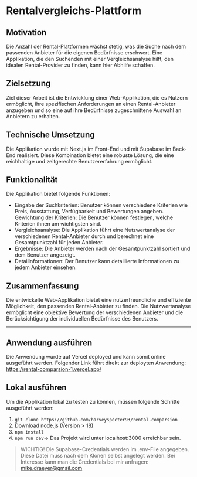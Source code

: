 # Rentalvergleichs-Plattform

## Motivation

Die Anzahl der Rental-Plattformen wächst stetig, was die Suche nach dem passenden Anbieter für die eigenen Bedürfnisse erschwert. Eine Applikation, die den Suchenden mit einer Vergleichsanalyse hilft, den idealen Rental-Provider zu finden, kann hier Abhilfe schaffen.

## Zielsetzung

Ziel dieser Arbeit ist die Entwicklung einer Web-Applikation, die es Nutzern ermöglicht, ihre spezifischen Anforderungen an einen Rental-Anbieter anzugeben und so eine auf ihre Bedürfnisse zugeschnittene Auswahl an Anbietern zu erhalten.

## Technische Umsetzung

Die Applikation wurde mit Next.js im Front-End und mit Supabase im Back-End realisiert. Diese Kombination bietet eine robuste Lösung, die eine reichhaltige und zeitgerechte Benutzererfahrung ermöglicht.

## Funktionalität

Die Applikation bietet folgende Funktionen:

- Eingabe der Suchkriterien: Benutzer können verschiedene Kriterien wie Preis, Ausstattung, Verfügbarkeit und Bewertungen angeben.
Gewichtung der Kriterien: Die Benutzer können festlegen, welche Kriterien ihnen am wichtigsten sind.
- Vergleichsanalyse: Die Applikation führt eine Nutzwertanalyse der verschiedenen Rental-Anbieter durch und berechnet eine   Gesamtpunktzahl für jeden Anbieter.
- Ergebnisse: Die Anbieter werden nach der Gesamtpunktzahl sortiert und dem Benutzer angezeigt.
- Detailinformationen: Der Benutzer kann detaillierte Informationen zu jedem Anbieter einsehen.

## Zusammenfassung

Die entwickelte Web-Applikation bietet eine nutzerfreundliche und effiziente Möglichkeit, den passenden Rental-Anbieter zu finden. Die Nutzwertanalyse ermöglicht eine objektive Bewertung der verschiedenen Anbieter und die Berücksichtigung der individuellen Bedürfnisse des Benutzers.

---

## Anwendung ausführen

Die Anwendung wurde auf Vercel deployed und kann somit online ausgeführt werden. 
Folgender Link führt direkt zur deployten Anwendung: https://rental-comparsion-1.vercel.app/

## Lokal ausführen

Um die Applikation lokal zu testen zu können, müssen folgende Schritte ausgeführt werden:

1. ```git clone https://github.com/harveyspecter93/rental-comparsion```
2. Download node.js (Version > 18)
3. ```npm install```
5. ```npm run dev```-> Das Projekt wird unter localhost:3000 erreichbar sein.

> WICHTIG! Die Supabase-Credentials werden im .env-File angegeben. Diese Datei muss nach dem Klonen selbst angelegt werden. 
> Bei Interesse kann man die Credentials bei mir anfragen: mike.draeyer@gmail.com